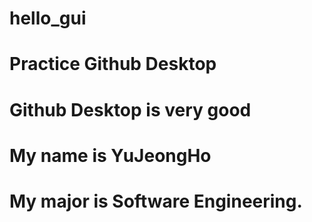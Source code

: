 # hello_gui

# Practice Github Desktop

# Github Desktop is very good

# My name is YuJeongHo

# My major is Software Engineering.

